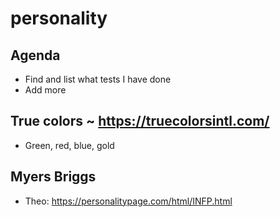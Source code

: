 # personality

## Agenda

* Find and list what tests I have done
* Add more


## True colors ~ https://truecolorsintl.com/

* Green, red, blue, gold

## Myers Briggs

* Theo: https://personalitypage.com/html/INFP.html
